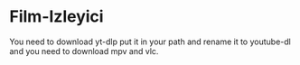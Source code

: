 ﻿# Film-Izleyici
You need to download yt-dlp put it in your path and rename it to youtube-dl and you need to download mpv and vlc.
